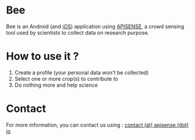 # Bee

Bee is an Android (and [iOS](https://github.com/APISENSE/bee-ios)) application using [APISENSE](http://apisense.io), a crowd sensing tool used by scientists to collect data on research purpose.

# How to use it ?

1. Create a profile (your personal data won't be collected)
2. Select one or more crop(s) to contribute to
3. Do nothing more and help science

# Contact

For more information, you can contact us using : [contact (at) apisense (dot) io](mailto:contact@apisense.io)
